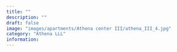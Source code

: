 ```yaml
---
title: ""
description: ""
draft: false
image: "images/apartments/Athena center III/athena_III_4.jpg"
category: "Athena LLL"
information:
---
```

